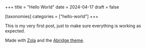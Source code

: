 +++
title = "Hello World"
date = 2024-04-17
draft = false

[taxonomies]
categories = ["hello-world"]
+++

This is my very first post, just to make sure everything is working as expected.

Made with [Zola](https://www.getzola.org/) and the [Abridge theme](https://github.com/jieiku/abridge/).

